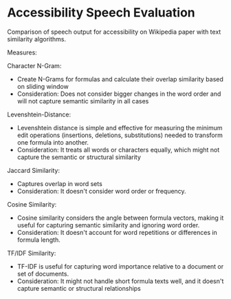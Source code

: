 # Accessibility Speech Evaluation

Comparison of speech output for accessibility on Wikipedia paper with text similarity algorithms. 


Measures: 

Character N-Gram: 
- Create N-Grams for formulas and calculate their overlap similarity based on sliding window
- Consideration: Does not consider bigger changes in the word order and will not capture semantic similarity in all cases

Levenshtein-Distance:
- Levenshtein distance is simple and effective for measuring the minimum edit operations (insertions, deletions, substitutions) needed to transform one formula into another.
- Consideration: It treats all words or characters equally, which might not capture the semantic or structural similarity

Jaccard Similarity: 
- Captures overlap in word sets
- Consideration: It doesn't consider word order or frequency.

Cosine Similarity:
- Cosine similarity considers the angle between formula vectors, making it useful for capturing semantic similarity and ignoring word order. 
- Consideration: It doesn't account for word repetitions or differences in formula length.


TF/IDF Similarity: 
- TF-IDF is useful for capturing word importance relative to a document or set of documents.
- Consideration: It might not handle short formula texts well, and it doesn't capture semantic or structural relationships

# 